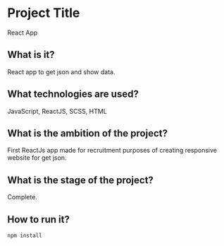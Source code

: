 # Project Title

React App

## What is it?

React app to get json and show data.

## What technologies are used?

JavaScript, ReactJS, SCSS, HTML

## What is the ambition of the project?

First ReactJs app made for recruitment purposes of creating responsive website for get json. 

## What is the stage of the project?

Complete.

## How to run it?

```
npm install
```
